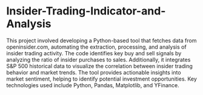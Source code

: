 # Insider-Trading-Indicator-and-Analysis

This project involved developing a Python-based tool that fetches data from openinsider.com, automating the extraction, processing, and analysis of insider trading activity. The code identifies key buy and sell signals by analyzing the ratio of insider purchases to sales. Additionally, it integrates S&P 500 historical data to visualize the correlation between insider trading behavior and market trends. The tool provides actionable insights into market sentiment, helping to identify potential investment opportunities. Key technologies used include Python, Pandas, Matplotlib, and YFinance.
